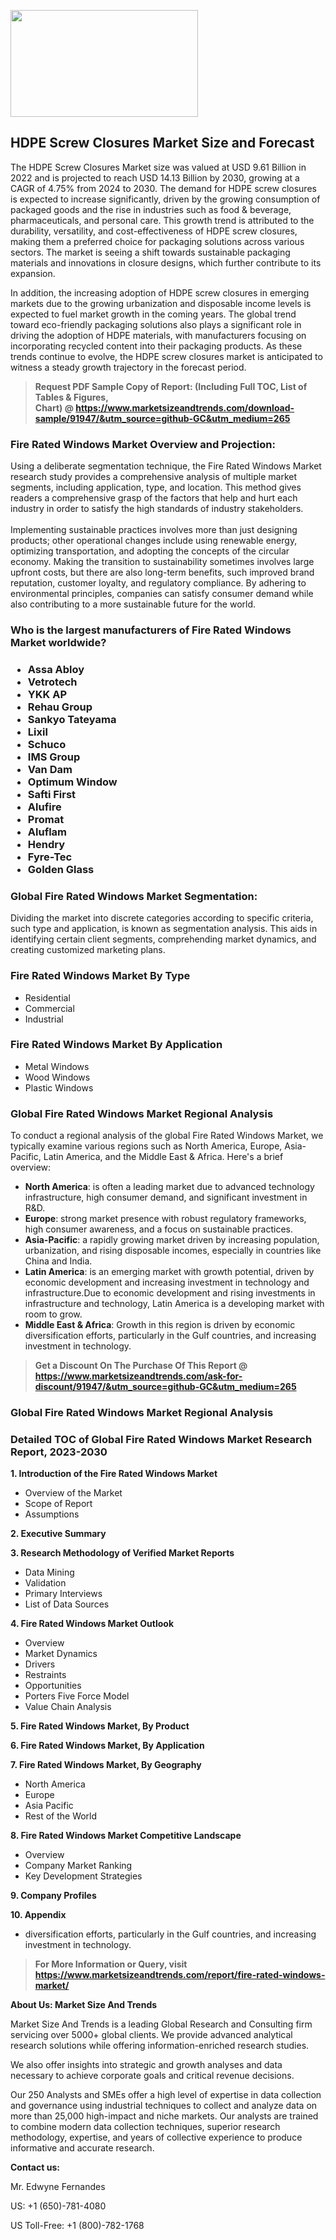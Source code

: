 <p><img class="alignnone size-medium wp-image-20088" src="https://ffe5etoiles.com/wp-content/uploads/2024/12/MST1-300x171.png" alt="" width="300" height="171" /></p><h2>HDPE Screw Closures Market Size and Forecast</h2><p>The HDPE Screw Closures Market size was valued at USD 9.61 Billion in 2022 and is projected to reach USD 14.13 Billion by 2030, growing at a CAGR of 4.75% from 2024 to 2030. The demand for HDPE screw closures is expected to increase significantly, driven by the growing consumption of packaged goods and the rise in industries such as food & beverage, pharmaceuticals, and personal care. This growth trend is attributed to the durability, versatility, and cost-effectiveness of HDPE screw closures, making them a preferred choice for packaging solutions across various sectors. The market is seeing a shift towards sustainable packaging materials and innovations in closure designs, which further contribute to its expansion.</p><p>In addition, the increasing adoption of HDPE screw closures in emerging markets due to the growing urbanization and disposable income levels is expected to fuel market growth in the coming years. The global trend toward eco-friendly packaging solutions also plays a significant role in driving the adoption of HDPE materials, with manufacturers focusing on incorporating recycled content into their packaging products. As these trends continue to evolve, the HDPE screw closures market is anticipated to witness a steady growth trajectory in the forecast period.</p></p><blockquote id="" class=""><strong>Request PDF Sample Copy of Report: (Including Full TOC, List of Tables &amp; Figures, Chart)&nbsp;@&nbsp;<strong><a href="https://www.marketsizeandtrends.com/download-sample/91947/&utm_source=github-GC&utm_medium=265" target="_blank">https://www.marketsizeandtrends.com/download-sample/91947/&utm_source=github-GC&utm_medium=265</a></strong></strong></blockquote><h3 id="" class="">Fire Rated Windows Market&nbsp;Overview and Projection:</h3><p id="" class="">Using a deliberate segmentation technique, the Fire Rated Windows Market research study provides a comprehensive analysis of multiple market segments, including application, type, and location. This method gives readers a comprehensive grasp of the factors that help and hurt each industry in order to satisfy the high standards of industry stakeholders. <br /> <br />Implementing sustainable practices involves more than just designing products; other operational changes include using renewable energy, optimizing transportation, and adopting the concepts of the circular economy. Making the transition to sustainability sometimes involves large upfront costs, but there are also long-term benefits, such improved brand reputation, customer loyalty, and regulatory compliance. By adhering to environmental principles, companies can satisfy consumer demand while also contributing to a more sustainable future for the world.</p><h3 id="" class="">Who is the largest manufacturers of&nbsp;Fire Rated Windows Market worldwide?</h3><h3 class=""><p><ul><li>Assa Abloy </li><li> Vetrotech </li><li> YKK AP </li><li> Rehau Group </li><li> Sankyo Tateyama </li><li> Lixil </li><li> Schuco </li><li> IMS Group </li><li> Van Dam </li><li> Optimum Window </li><li> Safti First </li><li> Alufire </li><li> Promat </li><li> Aluflam </li><li> Hendry </li><li> Fyre-Tec </li><li> Golden Glass</li></ul></p></h3><h3 id="" class="">Global&nbsp;Fire Rated Windows Market Segmentation:</h3><p id="" class="">Dividing the market into discrete categories according to specific criteria, such type and application, is known as segmentation analysis. This aids in identifying certain client segments, comprehending market dynamics, and creating customized marketing plans.</p><h3 id="" class="">Fire Rated Windows Market&nbsp;By Type</h3><p><p><ul><li>Residential </li><li> Commercial </li><li> Industrial</p></li></ul></p></p><h3 id="" class="">Fire Rated Windows Market&nbsp;By Application</h3><p class=""><p><ul><li>Metal Windows </li><li> Wood Windows </li><li> Plastic Windows</li></ul></p></p><h3 id="" class="">Global Fire Rated Windows Market Regional Analysis</h3><p id="" class="">To conduct a regional analysis of the global Fire Rated Windows Market, we typically examine various regions such as North America, Europe, Asia-Pacific, Latin America, and the Middle East &amp; Africa. Here's a brief overview:</p><ul><li><strong>North America</strong>: is often a leading market due to advanced technology infrastructure, high consumer demand, and significant investment in R&amp;D.</li><li><strong>Europe</strong>: strong market presence with robust regulatory frameworks, high consumer awareness, and a focus on sustainable practices.</li><li><strong>Asia-Pacific</strong>: a rapidly growing market driven by increasing population, urbanization, and rising disposable incomes, especially in countries like China and India.</li><li><strong>Latin America</strong>: is an emerging market with growth potential, driven by economic development and increasing investment in technology and infrastructure.Due to economic development and rising investments in infrastructure and technology, Latin America is a developing market with room to grow.</li><li><strong>Middle East &amp; Africa</strong>: Growth in this region is driven by economic diversification efforts, particularly in the Gulf countries, and increasing investment in technology.</li></ul><blockquote id="" class=""><strong>Get a Discount On The Purchase Of This Report @ <strong><a href="https://www.marketsizeandtrends.com/ask-for-discount/91947/&utm_source=github-GC&utm_medium=265" target="_blank">https://www.marketsizeandtrends.com/ask-for-discount/91947/&utm_source=github-GC&utm_medium=265</a></strong></strong></blockquote><h3 id="" class="">Global Fire Rated Windows Market Regional Analysis</h3><h3 id="" class="">Detailed TOC of Global Fire Rated Windows Market Research Report, 2023-2030</h3><p id="" class=""><strong>1. Introduction of the Fire Rated Windows Market</strong></p><ul><li>Overview of the Market</li><li>Scope of Report</li><li>Assumptions</li></ul><p id="" class=""><strong>2. Executive Summary</strong></p><p id="" class=""><strong>3. Research Methodology of Verified Market Reports</strong></p><ul><li>Data Mining</li><li>Validation</li><li>Primary Interviews</li><li>List of Data Sources</li></ul><p id="" class=""><strong>4. Fire Rated Windows Market Outlook</strong></p><ul><li>Overview</li><li>Market Dynamics</li><li>Drivers</li><li>Restraints</li><li>Opportunities</li><li>Porters Five Force Model</li><li>Value Chain Analysis</li></ul><p id="" class=""><strong>5. Fire Rated Windows Market, By Product</strong></p><p id="" class=""><strong>6. Fire Rated Windows Market, By Application</strong></p><p id="" class=""><strong>7. Fire Rated Windows Market, By Geography</strong></p><ul><li>North America</li><li>Europe</li><li>Asia Pacific</li><li>Rest of the World</li></ul><p id="" class=""><strong>8. Fire Rated Windows Market Competitive Landscape</strong></p><ul><li>Overview</li><li>Company Market Ranking</li><li>Key Development Strategies</li></ul><p id="" class=""><strong>9. Company Profiles</strong></p><p id="" class=""><strong>10. Appendix</strong></p><ul><li>diversification efforts, particularly in the Gulf countries, and increasing investment in technology.</li></ul><blockquote id="" class=""><strong>For More Information or Query, visit <strong><strong><a href="https://www.marketsizeandtrends.com/report/fire-rated-windows-market/" target="_blank">https://www.marketsizeandtrends.com/report/fire-rated-windows-market/</a></strong></strong></strong></blockquote><p id="" class=""><strong>About Us: Market Size And Trends</strong></p><p id="" class="">Market Size And Trends is a leading Global Research and Consulting firm servicing over 5000+ global clients. We provide advanced analytical research solutions while offering information-enriched research studies.</p><p id="" class="">We also offer insights into strategic and growth analyses and data necessary to achieve corporate goals and critical revenue decisions.</p><p id="" class="">Our 250 Analysts and SMEs offer a high level of expertise in data collection and governance using industrial techniques to collect and analyze data on more than 25,000 high-impact and niche markets. Our analysts are trained to combine modern data collection techniques, superior research methodology, expertise, and years of collective experience to produce informative and accurate research.</p><p id="" class=""><strong>Contact us:</strong></p><p id="" class="">Mr. Edwyne Fernandes</p><p id="" class="">US: +1 (650)-781-4080</p><p id="" class="">US Toll-Free: +1 (800)-782-1768</p>
